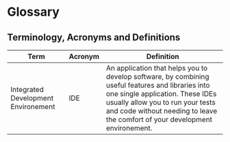 # Glossary

## Terminology, Acronyms and Definitions

| Term | Acronym | Definition |
|---|---|---|
| Integrated Development Environement | IDE | An application that helps you to develop software, by combining useful features and libraries into one single application. These IDEs usually allow you to run your tests and code without needing to leave the comfort of your development environement.|
